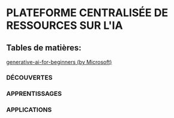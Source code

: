 # PLATEFORME CENTRALISÉE DE RESSOURCES SUR L'IA

## Tables de matières:  
[generative-ai-for-beginners (by Microsoft)](https://github.com/microsoft/generative-ai-for-beginners)

### DÉCOUVERTES


### APPRENTISSAGES


### APPLICATIONS
